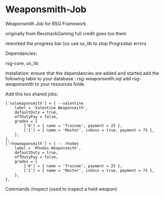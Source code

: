 # Weaponsmith-Job
Weaponsmith Job for RSG Framework

originally from RexshackGaming full credit goes too them

reworked the progress bar too use ox_lib to stop Progrssbar errors

Dependancies:

rsg-core,
ox_lib

Installation:
ensure that the dependancies are added and started
add the following table to your database : rsg-weaponsmith.sql
add rsg-weaponsmith to your resources folde

Add this too shared jobs:

    ['valweaponsmith'] = { --valentine
        label = 'Valentine Weaponsmith',
        defaultDuty = true,
        offDutyPay = false,
        grades = {
            ['0'] = { name = 'Trainee', payment = 25 },
            ['1'] = { name = 'Master', isboss = true, payment = 75 },
        },
    },
    ['rhoweaponsmith'] = { -- rhodes
        label = 'Rhodes Weaponsmith',
        defaultDuty = true,
        offDutyPay = false,
        grades = {
            ['0'] = { name = 'Trainee', payment = 25 },
            ['1'] = { name = 'Master', isboss = true, payment = 75 },
        },
    },

Commands
/inspect (used to inspect a held weapon)


